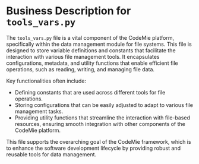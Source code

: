 # Business Description for `tools_vars.py`

The `tools_vars.py` file is a vital component of the CodeMie platform, specifically within the data management module for file systems. This file is designed to store variable definitions and constants that facilitate the interaction with various file management tools. It encapsulates configurations, metadata, and utility functions that enable efficient file operations, such as reading, writing, and managing file data.

Key functionalities often include:
- Defining constants that are used across different tools for file operations.
- Storing configurations that can be easily adjusted to adapt to various file management tasks.
- Providing utility functions that streamline the interaction with file-based resources, ensuring smooth integration with other components of the CodeMie platform.

This file supports the overarching goal of the CodeMie framework, which is to enhance the software development lifecycle by providing robust and reusable tools for data management.